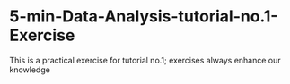 # 5-min-Data-Analysis-tutorial-no.1-Exercise
This is a practical exercise for tutorial no.1; exercises always enhance our knowledge
